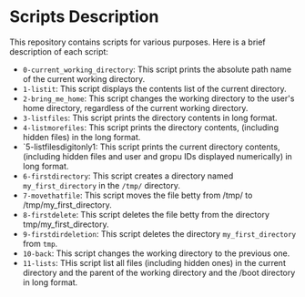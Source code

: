 # Scripts Description

This repository contains scripts for various purposes. Here is a brief description of each script:

- `0-current_working_directory`: This script prints the absolute path name of the current working directory.
- `1-listit`: This script displays the contents list of the current directory.
- `2-bring_me_home`: This script changes the working directory to the user's home directory, regardless of the current working directory.
- `3-listfiles`: This script prints the directory contents in long format.
- `4-listmorefiles`: This script prints the directory contents, (including hidden files) in the long format.
- `5-listfilesdigitonly1: This script prints the current directory contents, (including hidden files and user and gropu IDs displayed numerically) in long format.
- `6-firstdirectory`: This script creates a directory named `my_first_directory` in the `/tmp/` directory.
- `7-movethatfile`: This script moves the file betty from /tmp/ to /tmp/my_first_directory.
- `8-firstdelete`: This script deletes the file betty from the directory tmp/my_first_directory.
- `9-firstdirdeletion`: This script deletes the directory `my_first_directory` from `tmp`.
- `10-back`: This script changes the working directory to the previous one.
- `11-lists`: THis script list all files (including hidden ones) in the current directory and the parent of the working directory and the /boot directory in long format.

